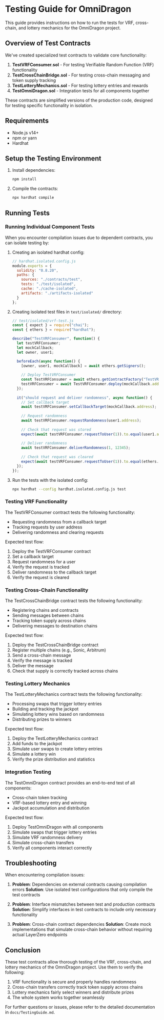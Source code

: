 # Testing Guide for OmniDragon

This guide provides instructions on how to run the tests for VRF, cross-chain, and lottery mechanics for the OmniDragon project.

## Overview of Test Contracts

We've created specialized test contracts to validate core functionality:

1. **TestVRFConsumer.sol** - For testing Verifiable Random Function (VRF) functionality
2. **TestCrossChainBridge.sol** - For testing cross-chain messaging and token supply tracking
3. **TestLotteryMechanics.sol** - For testing lottery entries and rewards
4. **TestOmniDragon.sol** - Integration tests for all components together

These contracts are simplified versions of the production code, designed for testing specific functionality in isolation.

## Requirements

- Node.js v14+
- npm or yarn
- Hardhat

## Setup the Testing Environment

1. Install dependencies:
   ```bash
   npm install
   ```

2. Compile the contracts:
   ```bash
   npx hardhat compile
   ```

## Running Tests

### Running Individual Component Tests

When you encounter compilation issues due to dependent contracts, you can isolate testing by:

1. Creating an isolated hardhat config:
   ```js
   // hardhat.isolated.config.js
   module.exports = {
     solidity: "0.8.20",
     paths: {
       sources: "./contracts/test",
       tests: "./test/isolated",
       cache: "./cache-isolated",
       artifacts: "./artifacts-isolated"
     }
   };
   ```

2. Creating isolated test files in `test/isolated/` directory:
   ```js
   // test/isolated/vrf-test.js
   const { expect } = require("chai");
   const { ethers } = require("hardhat");

   describe("TestVRFConsumer", function() {
     let testVRFConsumer;
     let mockCallback;
     let owner, user1;

     beforeEach(async function() {
       [owner, user1, mockCallback] = await ethers.getSigners();
       
       // Deploy TestVRFConsumer
       const TestVRFConsumer = await ethers.getContractFactory("TestVRFConsumer");
       testVRFConsumer = await TestVRFConsumer.deploy(mockCallback.address);
     });
     
     it("should request and deliver randomness", async function() {
       // Set callback target
       await testVRFConsumer.setCallbackTarget(mockCallback.address);
       
       // Request randomness
       await testVRFConsumer.requestRandomness(user1.address);
       
       // Check that request was stored
       expect(await testVRFConsumer.requestToUser(1)).to.equal(user1.address);
       
       // Deliver randomness
       await testVRFConsumer.deliverRandomness(1, 12345);
       
       // Check that request was cleared
       expect(await testVRFConsumer.requestToUser(1)).to.equal(ethers.constants.AddressZero);
     });
   });
   ```

3. Run the tests with the isolated config:
   ```bash
   npx hardhat --config hardhat.isolated.config.js test
   ```

### Testing VRF Functionality

The TestVRFConsumer contract tests the following functionality:

- Requesting randomness from a callback target
- Tracking requests by user address
- Delivering randomness and clearing requests

Expected test flow:
1. Deploy the TestVRFConsumer contract
2. Set a callback target
3. Request randomness for a user
4. Verify the request is tracked
5. Deliver randomness to the callback target
6. Verify the request is cleared

### Testing Cross-Chain Functionality

The TestCrossChainBridge contract tests the following functionality:

- Registering chains and contracts
- Sending messages between chains
- Tracking token supply across chains
- Delivering messages to destination chains

Expected test flow:
1. Deploy the TestCrossChainBridge contract
2. Register multiple chains (e.g., Sonic, Arbitrum)
3. Send a cross-chain message
4. Verify the message is tracked
5. Deliver the message
6. Check that supply is correctly tracked across chains

### Testing Lottery Mechanics

The TestLotteryMechanics contract tests the following functionality:

- Processing swaps that trigger lottery entries
- Building and tracking the jackpot
- Simulating lottery wins based on randomness
- Distributing prizes to winners

Expected test flow:
1. Deploy the TestLotteryMechanics contract
2. Add funds to the jackpot
3. Simulate user swaps to create lottery entries
4. Simulate a lottery win
5. Verify the prize distribution and statistics

### Integration Testing

The TestOmniDragon contract provides an end-to-end test of all components:

- Cross-chain token tracking
- VRF-based lottery entry and winning
- Jackpot accumulation and distribution

Expected test flow:
1. Deploy TestOmniDragon with all components
2. Simulate swaps that trigger lottery entries
3. Simulate VRF randomness delivery
4. Simulate cross-chain transfers
5. Verify all components interact correctly

## Troubleshooting

When encountering compilation issues:

1. **Problem**: Dependencies on external contracts causing compilation errors
   **Solution**: Use isolated test configurations that only compile the test contracts

2. **Problem**: Interface mismatches between test and production contracts
   **Solution**: Simplify interfaces in test contracts to include only necessary functionality

3. **Problem**: Cross-chain contract dependencies
   **Solution**: Create mock implementations that simulate cross-chain behavior without requiring actual LayerZero endpoints

## Conclusion

These test contracts allow thorough testing of the VRF, cross-chain, and lottery mechanics of the OmniDragon project. Use them to verify the following:

1. VRF functionality is secure and properly handles randomness
2. Cross-chain transfers correctly track token supply across chains
3. Lottery mechanics fairly select winners and distribute prizes
4. The whole system works together seamlessly

For further questions or issues, please refer to the detailed documentation in `docs/TestingGuide.md`. 